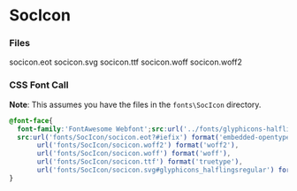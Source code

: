 # SocIcon 

### Files
socicon.eot
socicon.svg
socicon.ttf
socicon.woff
socicon.woff2

### CSS Font Call
**Note**: This assumes you have the files in the ```fonts\SocIcon``` directory.

```css
@font-face{
  font-family:'FontAwesome Webfont';src:url('../fonts/glyphicons-halflings-regular.eot');
  src:url('fonts/SocIcon/socicon.eot?#iefix') format('embedded-opentype'),
       url('fonts/SocIcon/socicon.woff2') format('woff2'),
       url('fonts/SocIcon/socicon.woff') format('woff'),
       url('fonts/SocIcon/socicon.ttf') format('truetype'),
       url('fonts/SocIcon/socicon.svg#glyphicons_halflingsregular') format('svg')
}
```

